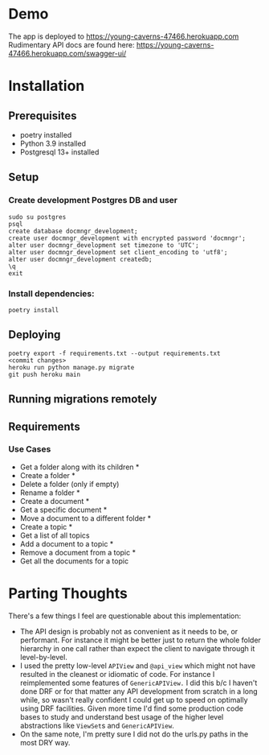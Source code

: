 # Demo
The app is deployed to https://young-caverns-47466.herokuapp.com
Rudimentary API docs are found here: https://young-caverns-47466.herokuapp.com/swagger-ui/

# Installation

## Prerequisites
- poetry installed
- Python 3.9 installed
- Postgresql 13+ installed

## Setup

### Create development Postgres DB and user
```
sudo su postgres
psql
create database docmngr_development;
create user docmngr_development with encrypted password 'docmngr';
alter user docmngr_development set timezone to 'UTC';
alter user docmngr_development set client_encoding to 'utf8';
alter user docmngr_development createdb;
\q
exit
```

### Install dependencies:
```
poetry install
```

## Deploying
```
poetry export -f requirements.txt --output requirements.txt
<commit changes>
heroku run python manage.py migrate
git push heroku main
```

## Running migrations remotely

## Requirements
### Use Cases
- Get a folder along with its children *
- Create a folder *
- Delete a folder (only if empty)
- Rename a folder *
- Create a document *
- Get a specific document *
- Move a document to a different folder *
- Create a topic *
- Get a list of all topics
- Add a document to a topic *
- Remove a document from a topic *
- Get all the documents for a topic

# Parting Thoughts
There's a few things I feel are questionable about this implementation:
- The API design is probably not as convenient as it needs to be, or performant. For instance it might be better just to return the whole folder hierarchy in one call rather than expect the client to navigate through it level-by-level.
- I used the pretty low-level `APIView` and `@api_view` which might not have resulted in the cleanest or idiomatic of code. For instance I reimplemented some features of `GenericAPIView.` I did this b/c I haven't done DRF or for that matter any API development from scratch in a long while, so wasn't really confident I could get up to speed on optimally using DRF facilities. Given more time I'd find some production code bases to study and understand best usage of the higher level abstractions like `ViewSet`s and `GenericAPIView`.
- On the same note, I'm pretty sure I did not do the urls.py paths in the most DRY way.
